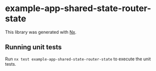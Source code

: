 # example-app-shared-state-router-state

This library was generated with [Nx](https://nx.dev).

## Running unit tests

Run `nx test example-app-shared-state-router-state` to execute the unit tests.
